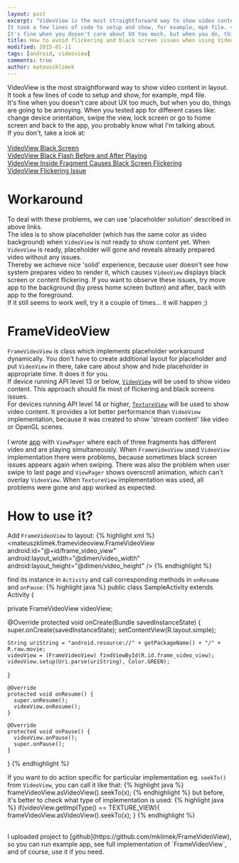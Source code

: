 ```yaml
---
layout: post
excerpt: "VideoView is the most straightforward way to show video content in layout. <br />
It took a few lines of code to setup and show, for example, mp4 file. <br />
It's fine when you dosen't care about UX too much, but when you do, things are going to be annoying."
title: How to avoid flickering and black screen issues when using VideoView?
modified: 2015-01-11
tags: [android, videoview]
comments: true
author: mateuszklimek
---
```


VideoView is the most straightforward way to show video content in layout. <br />
It took a few lines of code to setup and show, for example, mp4 file. <br />
It's fine when you doesn't care about UX too much, but when you do, things are going to be annoying.
When you tested app for different cases like: change device orientation, swipe the view, lock screen or go to home screen and back to the app, you probably know what I'm talking about. <br />
If you don't, take a look at: <br /><br />
[VideoView Black Screen](http://stackoverflow.com/questions/9765629/android-videoview-black-screen) <br />
[VideoView Black Flash Before and After Playing](http://stackoverflow.com/questions/4343350/videoview-black-flash-before-and-after-playing?lq=1) <br />
[VideoView Inside Fragment Causes Black Screen Flickering](http://stackoverflow.com/questions/17717906/videoview-inside-fragment-causes-black-screen-flicking?lq=1) <br />
[VideoView Flickering Issue](http://stackoverflow.com/questions/17587476/videoview-flickering-issue?lq=1) <br />

# Workaround
To deal with these problems, we can use 'placeholder solution' described in above links. <br />
The idea is to show placeholder (which has the same color as video background) when `VideoView` is not ready to show content yet. When `VideoView` is ready, placeholder will gone and reveals already prepared video without any issues. <br />
Thereby we achieve nice 'solid' experience, because user doesn't see how system prepares video to render it, which causes `VideoView` displays black screen or content flickering. If you want to observe these issues, try move app to the background (by press home screen button) and after, back with app to the foreground. <br />
If it still seems to work well, try it a couple of times... it will happen ;)

# FrameVideoView
`FrameVideoView` is class which implements placeholder workaround dynamically. You don't have to create additional layout for placeholder and put `VideoView` in there, take care about show and hide placeholder in appropriate time. It does it for you. <br />
If device running API level 13 or below, [`VideoView`](https://developer.android.com/reference/android/widget/VideoView.html) will be used to show video content. This approach should fix most of flickering and black screens issues. <br />
For devices running API level 14 or higher, [`TextureView`](https://developer.android.com/reference/android/view/TextureView.html) will be used to show video content. It provides a lot better performance than `VideoView` implementation, because it was created to show 'stream content' like video or OpenGL scenes. <br /> <br />
I wrote [app](https://play.google.com/store/apps/details?id=com.everytap&hl=en) with `ViewPager` where each of three fragments has different video and are playing simultaneously. When `FrameVideoView` used `VideoView` implementation there were problems, because sometimes black screen issues appears again when swiping. There was also the problem when user swipe to last page and `ViewPager` shows overscroll animation, which can't overlay `VideoView`. When `TextureView` implementation was used, all problems were gone and app worked as expected.

# How to use it?

Add `FrameVideoView` to layout:
{% highlight xml %}
  <mateuszklimek.framevideoview.FrameVideoView
    android:id="@+id/frame_video_view"
    android:layout_width="@dimen/video_width"
    android:layout_height="@dimen/video_height"
  />
{% endhighlight %}

find its instance in `Activity` and call corresponding methods in `onResume` and `onPause`:
{% highlight java %}
public class SampleActivity extends Activity {

  private FrameVideoView videoView;

  @Override
  protected void onCreate(Bundle savedInstanceState) {
    super.onCreate(savedInstanceState);
    setContentView(R.layout.simple);

    String uriString = "android.resource://" + getPackageName() + "/" + R.raw.movie;
    videoView = (FrameVideoView) findViewById(R.id.frame_video_view);
    videoView.setup(Uri.parse(uriString), Color.GREEN);
  }

    @Override
    protected void onResume() {
      super.onResume();
      videoView.onResume();
    }

    @Override
    protected void onPause() {
      videoView.onPause();
      super.onPause();
    }
  }
  {% endhighlight %}

If you want to do action specific for particular implementation eg. `seekTo()` from `VideoView`, you can call it like that:
{% highlight java %}
  frameVideoView.asVideoView().seekTo(x);
{% endhighlight %}
but before, it's better to check what type of implementation is used:
{% highlight java %}
if(videoView.getImplType() == TEXTURE_VIEW){
    frameVideoView.asVideoView().seekTo(x);
}
{% endhighlight %}


  <br />
  I uploaded project to [github](https://github.com/mklimek/FrameVideoView), so you can run example app, see full implementation of `FrameVideoView`, and of course, use it if you need.
  <br />
